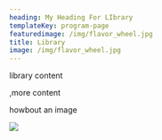 ```yaml
---
heading: My Heading For LIbrary
templateKey: program-page
featuredimage: /img/flavor_wheel.jpg
title: Library
image: /img/flavor_wheel.jpg
---
```

library content





,more content



h﻿owbout an image

![](/img/coffee-gear.png)